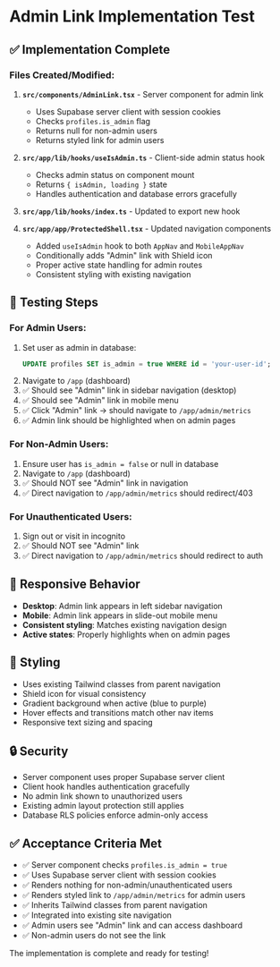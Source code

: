 # Admin Link Implementation Test

## ✅ Implementation Complete

### Files Created/Modified:

1. **`src/components/AdminLink.tsx`** - Server component for admin link
   - Uses Supabase server client with session cookies
   - Checks `profiles.is_admin` flag
   - Returns null for non-admin users
   - Returns styled link for admin users

2. **`src/app/lib/hooks/useIsAdmin.ts`** - Client-side admin status hook
   - Checks admin status on component mount
   - Returns `{ isAdmin, loading }` state
   - Handles authentication and database errors gracefully

3. **`src/app/lib/hooks/index.ts`** - Updated to export new hook

4. **`src/app/app/ProtectedShell.tsx`** - Updated navigation components
   - Added `useIsAdmin` hook to both `AppNav` and `MobileAppNav`
   - Conditionally adds "Admin" link with Shield icon
   - Proper active state handling for admin routes
   - Consistent styling with existing navigation

## 🧪 Testing Steps

### For Admin Users:
1. Set user as admin in database:
   ```sql
   UPDATE profiles SET is_admin = true WHERE id = 'your-user-id';
   ```
2. Navigate to `/app` (dashboard)
3. ✅ Should see "Admin" link in sidebar navigation (desktop)
4. ✅ Should see "Admin" link in mobile menu
5. ✅ Click "Admin" link → should navigate to `/app/admin/metrics`
6. ✅ Admin link should be highlighted when on admin pages

### For Non-Admin Users:
1. Ensure user has `is_admin = false` or null in database
2. Navigate to `/app` (dashboard)
3. ✅ Should NOT see "Admin" link in navigation
4. ✅ Direct navigation to `/app/admin/metrics` should redirect/403

### For Unauthenticated Users:
1. Sign out or visit in incognito
2. ✅ Should NOT see "Admin" link
3. ✅ Direct navigation to `/app/admin/metrics` should redirect to auth

## 📱 Responsive Behavior

- **Desktop**: Admin link appears in left sidebar navigation
- **Mobile**: Admin link appears in slide-out mobile menu
- **Consistent styling**: Matches existing navigation design
- **Active states**: Properly highlights when on admin pages

## 🎨 Styling

- Uses existing Tailwind classes from parent navigation
- Shield icon for visual consistency
- Gradient background when active (blue to purple)
- Hover effects and transitions match other nav items
- Responsive text sizing and spacing

## 🔒 Security

- Server component uses proper Supabase server client
- Client hook handles authentication gracefully
- No admin link shown to unauthorized users
- Existing admin layout protection still applies
- Database RLS policies enforce admin-only access

## ✅ Acceptance Criteria Met

- ✅ Server component checks `profiles.is_admin = true`
- ✅ Uses Supabase server client with session cookies
- ✅ Renders nothing for non-admin/unauthenticated users
- ✅ Renders styled link to `/app/admin/metrics` for admin users
- ✅ Inherits Tailwind classes from parent navigation
- ✅ Integrated into existing site navigation
- ✅ Admin users see "Admin" link and can access dashboard
- ✅ Non-admin users do not see the link

The implementation is complete and ready for testing!
